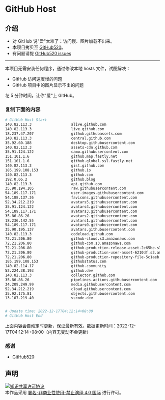 # GitHub Host
## 介绍
- 对 GitHub 说"爱"太难了：访问慢、图片加载不出来。
- 本项目拷贝至 [GitHub520](https://github.com/521xueweihan/GitHub520)。
- 有问题请提 [GitHub520 issues](https://github.com/521xueweihan/GitHub520/issues/new)

---

本项目无需安装任何程序，通过修改本地 hosts 文件，试图解决：
- GitHub 访问速度慢的问题
- GitHub 项目中的图片显示不出的问题

花 5 分钟时间，让你"爱"上 GitHub。

### 复制下面的内容
```bash
# GitHub Host Start
140.82.113.3                  alive.github.com
140.82.113.3                  live.github.com
18.237.47.207                 github.githubassets.com
140.82.113.3                  central.github.com
35.92.60.188                  desktop.githubusercontent.com
140.82.113.3                  assets-cdn.github.com
35.91.124.122                 camo.githubusercontent.com
151.101.1.6                   github.map.fastly.net
151.101.1.6                   github.global.ssl.fastly.net
140.82.113.3                  gist.github.com
185.199.108.153               github.io
140.82.113.3                  github.com
192.0.66.2                    github.blog
140.82.113.3                  api.github.com
35.90.194.105                 raw.githubusercontent.com
54.189.117.171                user-images.githubusercontent.com
54.188.137.36                 favicons.githubusercontent.com
52.34.212.219                 avatars5.githubusercontent.com
35.91.124.122                 avatars4.githubusercontent.com
54.189.117.171                avatars3.githubusercontent.com
35.86.86.26                   avatars2.githubusercontent.com
18.236.142.55                 avatars1.githubusercontent.com
54.189.117.171                avatars0.githubusercontent.com
35.90.195.137                 avatars.githubusercontent.com
140.82.113.3                  codeload.github.com
72.21.206.80                  github-cloud.s3.amazonaws.com
72.21.206.80                  github-com.s3.amazonaws.com
72.21.206.80                  github-production-release-asset-2e65be.s3.amazonaws.com
72.21.206.80                  github-production-user-asset-6210df.s3.amazonaws.com
72.21.206.80                  github-production-repository-file-5c1aeb.s3.amazonaws.com
185.199.108.153               githubstatus.com
140.82.114.17                 github.community
52.224.38.193                 github.dev
140.82.113.3                  collector.github.com
35.86.86.26                   pipelines.actions.githubusercontent.com
34.209.249.99                 media.githubusercontent.com
52.34.212.219                 cloud.githubusercontent.com
35.92.175.81                  objects.githubusercontent.com
13.107.219.40                 vscode.dev


# Update time: 2022-12-17T04:12:14+08:00
# GitHub Host End

```
上面内容会自动定时更新，保证最新有效。数据更新时间：2022-12-17T04:12:14+08:00（内容无变动不会更新）

### 感谢

- [GitHub520](https://github.com/521xueweihan/GitHub520)

## 声明
<a rel="license" href="https://creativecommons.org/licenses/by-nc-nd/4.0/deed.zh"><img alt="知识共享许可协议" style="border-width: 0" src="https://licensebuttons.net/l/by-nc-nd/4.0/88x31.png"></a><br>本作品采用 <a rel="license" href="https://creativecommons.org/licenses/by-nc-nd/4.0/deed.zh">署名-非商业性使用-禁止演绎 4.0 国际</a> 进行许可。